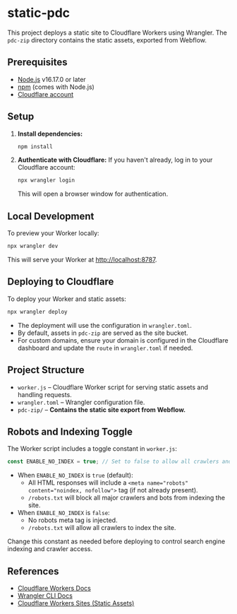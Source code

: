 # static-pdc

This project deploys a static site to Cloudflare Workers using Wrangler. The `pdc-zip` directory contains the static assets, exported from Webflow.

## Prerequisites

- [Node.js](https://nodejs.org/) v16.17.0 or later
- [npm](https://www.npmjs.com/) (comes with Node.js)
- [Cloudflare account](https://dash.cloudflare.com/)

## Setup

1. **Install dependencies:**

   ```sh
   npm install
   ```

2. **Authenticate with Cloudflare:**
   If you haven't already, log in to your Cloudflare account:
   ```sh
   npx wrangler login
   ```
   This will open a browser window for authentication.

## Local Development

To preview your Worker locally:

```sh
npx wrangler dev
```

This will serve your Worker at [http://localhost:8787](http://localhost:8787).

## Deploying to Cloudflare

To deploy your Worker and static assets:

```sh
npx wrangler deploy
```

- The deployment will use the configuration in `wrangler.toml`.
- By default, assets in `pdc-zip` are served as the site bucket.
- For custom domains, ensure your domain is configured in the Cloudflare dashboard and update the `route` in `wrangler.toml` if needed.

## Project Structure

- `worker.js` – Cloudflare Worker script for serving static assets and handling requests.
- `wrangler.toml` – Wrangler configuration file.
- `pdc-zip/` – **Contains the static site export from Webflow.**

## Robots and Indexing Toggle

The Worker script includes a toggle constant in `worker.js`:

```js
const ENABLE_NO_INDEX = true; // Set to false to allow all crawlers and page indexing
```

- When `ENABLE_NO_INDEX` is `true` (default):
  - All HTML responses will include a `<meta name="robots" content="noindex, nofollow">` tag (if not already present).
  - `/robots.txt` will block all major crawlers and bots from indexing the site.
- When `ENABLE_NO_INDEX` is `false`:
  - No robots meta tag is injected.
  - `/robots.txt` will allow all crawlers to index the site.

Change this constant as needed before deploying to control search engine indexing and crawler access.

## References

- [Cloudflare Workers Docs](https://developers.cloudflare.com/workers/)
- [Wrangler CLI Docs](https://developers.cloudflare.com/workers/wrangler/)
- [Cloudflare Workers Sites (Static Assets)](https://developers.cloudflare.com/workers/platform/sites/)
